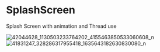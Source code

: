 # SplashScreen
Splash Screen with animation and Thread use

![42044628_1130503233764202_4155463850533060608_n](https://user-images.githubusercontent.com/36069143/45599108-cd7f2780-ba07-11e8-9b95-8116f738cddc.png)
![41831247_328286317955418_1635643182630830080_n](https://user-images.githubusercontent.com/36069143/45599109-cfe18180-ba07-11e8-87c3-51e8a55edfed.png)
